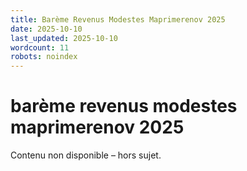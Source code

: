 ```yaml
---
title: Barème Revenus Modestes Maprimerenov 2025
date: 2025-10-10
last_updated: 2025-10-10
wordcount: 11
robots: noindex
---
```


# barème revenus modestes maprimerenov 2025

Contenu non disponible – hors sujet.
